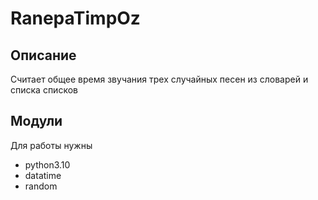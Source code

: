 # RanepaTimpOz
 
## Описание

Cчитает общее время звучания трех случайных песен из словарей и списка списков

## Модули

Для работы нужны
* python3.10
* datatime
* random
